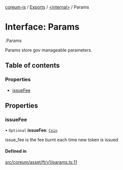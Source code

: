 [coreum-js](../README.md) / [Exports](../modules.md) / [<internal\>](../modules/internal_.md) / Params

# Interface: Params

[<internal>](../modules/internal_.md).Params

Params store gov manageable parameters.

## Table of contents

### Properties

- [issueFee](internal_.Params-1.md#issuefee)

## Properties

### issueFee

• `Optional` **issueFee**: [`Coin`](../modules/internal_.md#coin)

issue_fee is the fee burnt each time new token is issued

#### Defined in

[src/coreum/asset/ft/v1/params.ts:11](https://github.com/PulsaraIO/coreum-js/blob/37352c6/src/coreum/asset/ft/v1/params.ts#L11)

